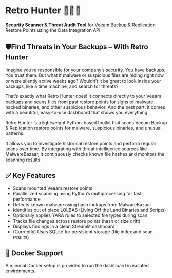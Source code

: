 # Retro Hunter 🕵🏾‍♀️
**Security Scanner & Threat Audit Tool** for Veeam Backup & Replication Restore Points using the Data Integration API.

## 🛡️Find Threats in Your Backups – With Retro Hunter
Imagine you’re responsible for your company’s security. You have backups. You trust them. But what if malware or suspicious files are hiding right now or were silently active weeks ago? Wouldn’t it be great to look inside your backups, like a time machine, and search for threats?

That’s exactly what Retro Hunter does!
It connects directly to your Veeam backups and scans files from past restore points for signs of malware, hacked binaries, and other suspicious behavior. And the best part: it comes with a beautiful, easy-to-use dashboard that shows you everything.

Retro Hunter is a lightweight Python-based toolkit that scans Veeam Backup & Replication restore points for malware, suspicious binaries, and unusual patterns.

It allows you to investigate historical restore points and perform regular scans over time. By integrating with threat intelligence sources like MalwareBazaar, it continuously checks known file hashes and monitors the scanning results.

## ✅ Key Features

- Scans mounted Veeam restore points
- Parallelized scanning using Python’s multiprocessing for fast performance
- Detects known malware using hash lookups from MalwareBazaar
- Identifies out of place LOLBAS (Living Off the Land Binaries and Scripts)
- Optionally applies YARA rules to selected file types during scan
- Tracks file changes across restore points (hash or size drift)
- Displays findings in a clean Streamlit dashboard
- (Currently) Uses SQLite for persistent storage (file index and scan results)

## 🐳 Docker Support
A minimal Docker setup is provided to run the dashboard in isolated environments.

